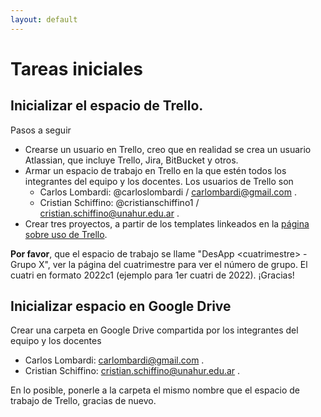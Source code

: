 ```yaml
---
layout: default
---
```


# Tareas iniciales

## Inicializar el espacio de Trello.

Pasos a seguir
- Crearse un usuario en Trello, creo que en realidad se crea un usuario Atlassian, que incluye Trello, Jira, BitBucket y otros.
- Armar un espacio de trabajo en Trello en la que estén todos los integrantes del equipo y los docentes. Los usuarios de Trello son
    - Carlos Lombardi: @carloslombardi / carlombardi@gmail.com .
    - Cristian Schiffino: @cristianschiffino1 / cristian.schiffino@unahur.edu.ar .
- Crear tres proyectos, a partir de los templates linkeados en la [página sobre uso de Trello](./recursos/trello).

**Por favor**, que el espacio de trabajo se llame "DesApp \<cuatrimestre> - Grupo X", ver la página del cuatrimestre para ver el número de grupo. El cuatri en formato 2022c1 (ejemplo para 1er cuatri de 2022). ¡Gracias!

## Inicializar espacio en Google Drive
Crear una carpeta en Google Drive compartida por los integrantes del equipo y los docentes
- Carlos Lombardi: carlombardi@gmail.com .
- Cristian Schiffino: cristian.schiffino@unahur.edu.ar .

En lo posible, ponerle a la carpeta el mismo nombre que el espacio de trabajo de Trello, gracias de nuevo.
